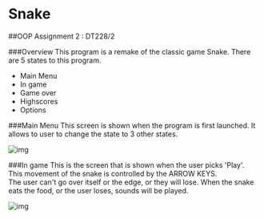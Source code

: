 # Snake
##OOP Assignment 2 : DT228/2

###Overview
This program is a remake of the classic game Snake.
There are 5 states to this program.
- Main Menu
- In game
- Game over
- Highscores
- Options

###Main Menu
This screen is shown when the program is first launched. It allows to user to change the state to 3 other states.

![img](http://i.imgur.com/0mcs6PK.png)

###In game
This is the screen that is shown when the user picks 'Play'.<br>
This movement of the snake is controlled by the ARROW KEYS.<br>
The user can't go over itself or the edge, or they will lose.
When the snake eats the food, or the user loses, sounds will be played.

![img](http://i.imgur.com/vumxYrY.png)
